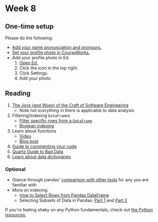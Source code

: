 # Week 8

## One-time setup

Please do the following:

- [Add your name pronunciation and pronouns.](https://courseworks2.columbia.edu/courses/207091/external_tools/62951)
- [Set your profile photo in CourseWorks.](https://courseworks2.columbia.edu/profile)
- Add your profile photo in Ed.
  1.  [Open Ed.](https://courseworks2.columbia.edu/courses/207091/external_tools/37606?display=borderless)
  1.  Click the icon in the top right.
  1.  Click Settings.
  1.  Add your photo.

## Reading

1. [The Joys (and Woes) of the Craft of Software Engineering](https://cs.calvin.edu/courses/cs/262/kvlinden/references/brooksJoysAndWoes.html)
   - Note not _everything_ in there is applicable to data analysis
1. Filtering/indexing `DataFrame`s
   - [Filter specific rows from a `DataFrame`](https://pandas.pydata.org/pandas-docs/stable/getting_started/intro_tutorials/03_subset_data.html#how-do-i-filter-specific-rows-from-a-dataframe)
   - [Boolean indexing](https://pandas.pydata.org/pandas-docs/stable/user_guide/indexing.html#boolean-indexing)
1. Learn about functions
   - [Video](https://www.youtube.com/watch?v=9Os0o3wzS_I&list=PL-osiE80TeTskrapNbzXhwoFUiLCjGgY7&index=8)
   - [Blog post](https://python.land/introduction-to-python/functions)
1. [Guide to commenting your code](https://realpython.com/python-comments-guide/)
1. [Quartz Guide to Bad Data](https://github.com/Quartz/bad-data-guide#readme)
1. [Learn about data dictionaries](https://analystanswers.com/what-is-a-data-dictionary-a-simple-thorough-overview/)

### Optional

- Glance through pandas' [comparison with other tools](https://pandas.pydata.org/pandas-docs/stable/getting_started/comparison/index.html) for any you are familiar with
- More on indexing:
  - [How to Select Rows from Pandas DataFrame](https://datatofish.com/select-rows-pandas-dataframe/)
  - Selecting Subsets of Data in Pandas: [Part 1](https://medium.com/dunder-data/selecting-subsets-of-data-in-pandas-6fcd0170be9c) and [Part 2](https://medium.com/dunder-data/selecting-subsets-of-data-in-pandas-39e811c81a0c)

If you're feeling shaky on any Python fundamentals, check out [the Python resources](https://python-public-policy.afeld.me/en/columbia/resources.html#python-fundamentals).
